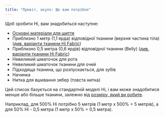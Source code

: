 ```yaml
---
title: "Привіт, акуло: Що вам потрібно"
---
```


Щоб зробити Hi, вам знадобиться наступне:

- [Основні матеріали для шиття](/docs/sewing/basic-sewing-supplies)
- Приблизно 1 метр (1,1 ярда) відповідної тканини (верхня частина тіла) ([див. варіанти тканини Hi Fabric](/docs/patterns/hi/fabric/))
- Приблизно 0,5 метра (0,6 ярдів) відповідної тканини (Belly) ([див. варіанти тканини Hi Fabric](/docs/patterns/hi/fabric/))
- Невеликий шматочок для рота
- Невеликий шматочок тканини для очей
- Підходяща тканина, що розпускається, для зубів
- Начинка
- Нитка для вшивання зябер (товста нитка)

<Note>

Цей список базується на стандартній моделі Hi, і вам може знадобитися менше або більше тканини, залежно від [розміру, який ви робите](/docs/patterns/hi/options/size/).

Наприклад, для 500% Hi потрібно 5 метрів (1 метр х 500% = 5 метрів), а для 50% Hi - 0,5 метра (1 метр х 50% = 0,5 метра).

</Note>
